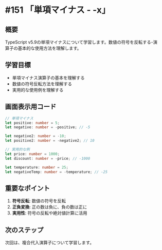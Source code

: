 # #151 「単項マイナス - -x」

## 概要
TypeScript v5.9の単項マイナスについて学習します。数値の符号を反転する-演算子の基本的な使用方法を理解します。

## 学習目標
- 単項マイナス演算子の基本を理解する
- 数値の符号反転方法を理解する
- 実用的な使用例を理解する

## 画面表示用コード

```typescript
// 単項マイナス
let positive: number = 5;
let negative: number = -positive; // -5

let negative2: number = -10;
let positive2: number = -negative2; // 10

// 実用的な例
let price: number = 1000;
let discount: number = -price; // -1000

let temperature: number = 25;
let negativeTemp: number = -temperature; // -25
```

## 重要なポイント
1. **符号反転**: 数値の符号を反転
2. **正負変換**: 正の数は負に、負の数は正に
3. **実用性**: 符号の反転や絶対値計算に活用

## 次のステップ
次回は、複合代入演算子について学習します。
